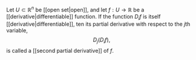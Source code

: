 Let $U\subset \mathbb{R}^n$ be [[open set|open]], and let $f:U\to\mathbb{R}$ be a [[derivative|differentiable]] function. If the function $D_if$ is itself [[derivative|differentiable]], ten its partial derivative with respect to the $j$th variable, $$D_j(D_if),$$is called a [[second partial derivative]] of $f$.